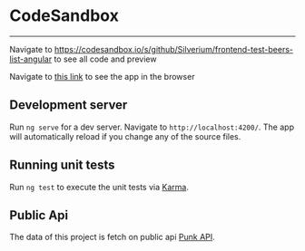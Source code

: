 # CodeSandbox
___
Navigate to https://codesandbox.io/s/github/Silverium/frontend-test-beers-list-angular to see all code and preview

Navigate to [this link](https://fmuc0.csb.app/) to see the app in the browser

## Development server

Run `ng serve` for a dev server. Navigate to `http://localhost:4200/`. The app will automatically reload if you change any of the source files.

## Running unit tests

Run `ng test` to execute the unit tests via [Karma](https://karma-runner.github.io).

## Public Api

The data of this project is fetch on public api [Punk API](https://punkapi.com/documentation/v2).


